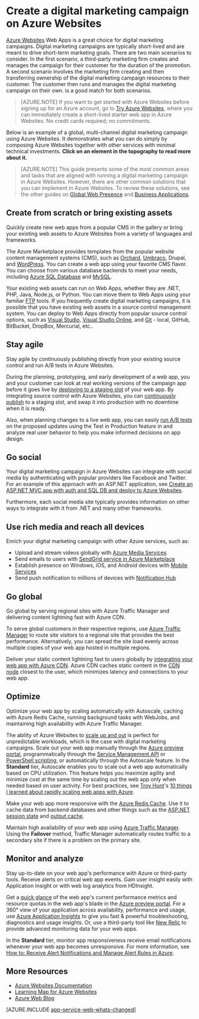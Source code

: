 <properties 
	pageTitle="Create a digital marketing campaign on Azure Websites" 
	description="This guide provides a technical overview of how to use Azure Websites to create digital marketing campaigns. This includes deployment, social media integration, scaling strategies, and monitoring." 
	editor="jimbe" 
	manager="wpickett" 
	authors="cephalin" 
	services="app-service\web" 
	documentationCenter=""/>

<tags 
	ms.service="app-service-web" 
	ms.workload="web" 
	ms.tgt_pltfrm="na" 
	ms.devlang="na" 
	ms.topic="article" 
	ms.date="09/29/2015" 
	ms.author="cephalin"/>

# Create a digital marketing campaign on Azure Websites
[Azure Websites](/documentation/services/web-sites/) Web Apps is a great choice for digital marketing campaigns. Digital marketing campaigns are typically short-lived and are meant to drive short-term marketing goals. There are two main scenarios to consider. In the first scenario, a third-party marketing firm creates and manages the campaign for their customer for the duration of the promotion. A second scenario involves the marketing firm creating and then transferring ownership of the digital marketing campaign resources to their customer. The customer then runs and manages the digital marketing campaign on their own. is a good match for both scenarios. 

>[AZURE.NOTE] If you want to get started with Azure Websites before signing up for an Azure account, go to [Try Azure Websites](http://go.microsoft.com/fwlink/?LinkId=523751), where you can immediately create a short-lived starter web app in Azure Websites. No credit cards required; no commitments.

Below is an example of a global, multi-channel digital marketing campaign using Azure Websites. It demonstrates what you can do simply by composing Azure Websites together with other services with minimal technical investments. **Click on an element in the topography to read more about it.** 

<object type="image/svg+xml" data="https://sidneyhcontent.blob.core.windows.net/documentation/digital-marketing-notitle.svg" width="100%" height="100%"></object>

> [AZURE.NOTE]
> This guide presents some of the most common areas and tasks that are aligned with running a digital marketing campaign in Azure Websites. However, there are other common solutions that you can implement in Azure Websites. To review these solutions, see the other guides on [Global Web Presence](web-sites-global-web-presence-solution-overview) and [Business Applications](web-sites-business-application-solution-overview).

## Create from scratch or bring existing assets

Quickly create new web apps from a popular CMS in the gallery or bring your existing web assets to Azure Websites from a variety of languages and frameworks.

The Azure Marketplace provides templates from the popular website content management systems (CMS), such as [Orchard], [Umbraco], Drupal, and [WordPress]. You can create a web app using your favorite CMS flavor. You can choose from various database backends to meet your needs, including [Azure SQL Database] and [MySQL].

Your existing web assets can run on Web Apps, whether they are .NET, PHP, Java, Node.js, or Python. You can move them to Web Apps using your familiar [FTP] tools. If you frequently create digital marketing campaigns, it is possible that you have existing web assets in a source control management system. You can deploy to Web Apps directly from popular source control options, such as [Visual Studio], [Visual Studio Online], and [Git] - local, GitHub, BitBucket, DropBox, Mercurial, etc..

## Stay agile

Stay agile by continuously publishing directly from your existing source control and run A/B tests in Azure Websites. 

During the planning, prototyping, and early development of a web app, you and your customer can look at real working versions of the campaign app before it goes live by [deploying to a staging slot] of your web app. By integrating source control with Azure Websites, you can [continuously publish] to a staging slot, and swap it into production with no downtime when it is ready. 

Also, when planning changes to a live web app, you can easily [run A/B tests] on the proposed updates using the Test in Production feature in and analyze real user behavior to help you make informed decisions on app design.


## Go social

Your digital marketing campaign in Azure Websites can integrate with social media by authenticating with popular providers like Facebook and Twitter. For an example of this approach with an ASP.NET application, see [Create an ASP.NET MVC app with auth and SQL DB and deploy to Azure Websites]. 

Furthermore, each social media site typically provides information on other ways to integrate with it from .NET and many other frameworks.

## Use rich media and reach all devices

Enrich your digital marketing campaign with other Azure services, such as:

-  Upload and stream videos globally with [Azure Media Services]
-  Send emails to users with [SendGrid service in Azure Marketplace]
-  Establish presence on Windows, iOS, and Android devices with [Mobile Services]
-  Send push notification to millions of devices with [Notification Hub]

## Go global

Go global by serving regional sites with Azure Traffic Manager and delivering content lightning fast with Azure CDN.

To serve global customers in their respective regions, use [Azure Traffic Manager] to route site visitors to a regional site that provides the best performance. Alternatively, you can spread the site load evenly across multiple copies of your web app hosted in multiple regions.

Deliver your static content lightning fast to users globally by [integrating your web app with Azure CDN]. Azure CDN caches static content in the [CDN node] closest to the user, which minimizes latency and connections to your web app.

## Optimize

Optimize your web app by scaling automatically with Autoscale, caching with Azure Redis Cache, running background tasks with WebJobs, and maintaining high availability with Azure Traffic Manager.

The ability of Azure Websites to [scale up and out] is perfect for unpredictable workloads, which is the case with digital marketing campaigns. Scale out your web app manually through the [Azure preview portal](https://manage.windowsazure.cn/), programmatically through the [Service Management API] or [PowerShell scripting], or automatically through the Autoscale feature. In the **Standard** tier, Autoscale enables you to scale out a web app automatically based on CPU utilization. This feature helps you maximize agility and minimize cost at the same time by scaling out the web app only when needed based on user activity. For best practices, see [Troy Hunt]'s [10 things I learned about rapidly scaling web apps with Azure].

Make your web app more responsive with the [Azure Redis Cache]. Use it to cache data from backend databases and other things such as the [ASP.NET session state] and [output cache].

Maintain high availability of your web app using [Azure Traffic Manager]. Using the **Failover** method, Traffic Manager automatically routes traffic to a secondary site if there is a problem on the primary site.

## Monitor and analyze

Stay up-to-date on your web app's performance with Azure or third-party tools. Receive alerts on critical web app events. Gain user insight easily with Application Insight or with web log analytics from HDInsight. 

Get a [quick glance] of the web app's current performance metrics and resource quotas in the web app's blade in the [Azure preview portal](https://manage.windowsazure.cn/). For a 360° view of your application across availability, performance and usage, use [Azure Application Insights] to give you fast & powerful troubleshooting, diagnostics and usage insights. Or, use a third-party tool like [New Relic] to provide advanced monitoring data for your web apps.

In the **Standard** tier, monitor app responsiveness receive email notifications whenever your web app becomes unresponsive. For more information, see [How to: Receive Alert Notifications and Manage Alert Rules in Azure].

## More Resources

- [Azure Websites Documentation](/home/features/app-service/web/)
- [Learning Map for Azure Websites](websites-learning-map)
- [Azure Web Blog](/blog/topics/web/)

[AZURE.INCLUDE [app-service-web-whats-changed](../includes/app-service-web-whats-changed.md)]

[Azure Websites]: /home/features/web-site/

[Orchard]: web-sites-dotnet-orchard-cms-gallery
[Umbraco]: web-sites-gallery-umbraco
[WordPress]: web-sites-php-web-site-gallery
  
[MySQL]: web-sites-php-mysql-deploy-use-git
[Azure SQL Database]: web-sites-dotnet-deploy-aspnet-mvc-app-membership-oauth-sql-database
[FTP]: web-sites-deploy#ftp
[Visual Studio]: web-sites-dotnet-get-started
[Visual Studio Online]: cloud-services-continuous-delivery-use-vso
[Git]: web-sites-publish-source-control

[deploying to a staging slot]: web-sites-staged-publishing 
[continuously publish]: http:/rickrainey.com/2014/01/21/continuous-deployment-github-with-azure-web-sites-and-staged-publishing/
[run A/B tests]: http://blogs.msdn.com/b/tomholl/archive/2014/11/10/a-b-testing-with-azure-websites.aspx

[Create an ASP.NET MVC app with auth and SQL DB and deploy to Azure Websites]: web-sites-dotnet-deploy-aspnet-mvc-app-membership-oauth-sql-database

[Azure Media Services]: http://blogs.technet.com/b/cbernier/archive/2013/09/03/windows-azure-media-services-and-web-sites.aspx
[SendGrid service in Azure Marketplace]: sendgrid-dotnet-how-to-send-email
[Mobile Services]: mobile-services-dotnet-backend-windows-store-dotnet-push-notifications-app-users
[Notification Hub]: mobile-services-dotnet-backend-windows-store-dotnet-push-notifications-app-users

[Azure Traffic Manager]: http://www.hanselman.com/blog/CloudPowerHowToScaleAzureWebsitesGloballyWithTrafficManager.aspx
[integrating your web app with Azure CDN]: cdn-websites-with-cdn 
[CDN node]: https://msdn.microsoft.com/zh-cn/library/azure/gg680302.aspx

[scale up and out]:/manage/services/web-sites/how-to-scale-websites/
[Azure Management Portal]: http://manage.windowsazure.cn/
[Service Management API]: http://msdn.microsoft.com/zh-cn/zh-cn/library/azure/ee460799.aspx
[PowerShell scripting]: http://msdn.microsoft.com/zh-cn/zh-cn/library/azure/jj152841.aspx
[Troy Hunt]: https://twitter.com/troyhunt
[10 things I learned about rapidly scaling web apps with Azure]: http://www.troyhunt.com/2014/09/10-things-i-learned-about-rapidly.html
[Azure Redis Cache]:/blog/2014/06/05/mvc-movie-app-with-azure-redis-cache-in-15-minutes/
[ASP.NET session state]: https://msdn.microsoft.com/zh-cn/library/azure/dn690522.aspx
[output cache]: https://msdn.microsoft.com/zh-cn/library/azure/dn798898.aspx

[quick glance]: web-sites-monitor
[Azure Application Insights]: http://blogs.msdn.com/b/visualstudioalm/archive/2015/01/07/application-insights-and-azure-websites.aspx
[New Relic]:/develop/net/how-to-guides/new-relic/
[How to: Receive Alert Notifications and Manage Alert Rules in Azure]: http://msdn.microsoft.com/zh-cn/zh-cn/library/azure/dn306638.aspx

  
  [gitstaging]: http://www.bradygaster.com/post/multiple-environments-with-windows-azure-web-sites  
 
